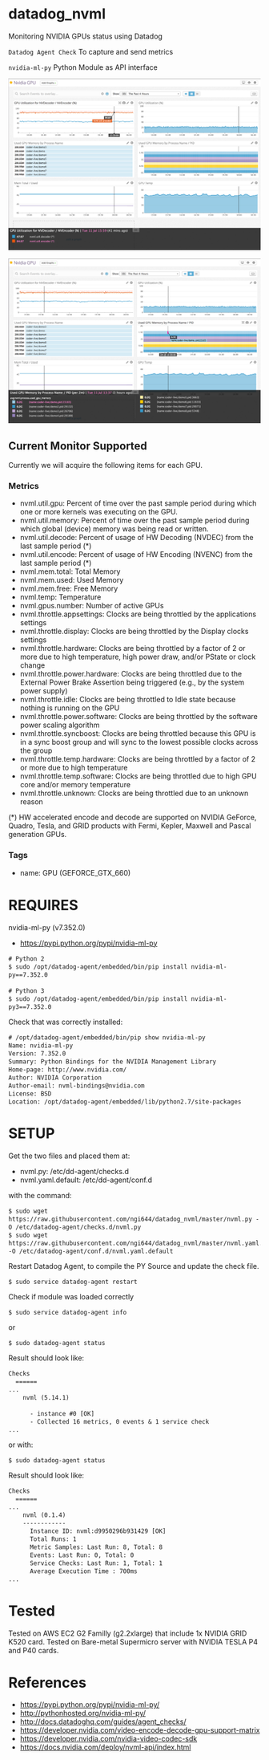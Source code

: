 # datadog_nvml

Monitoring NVIDIA GPUs status using Datadog

`Datadog Agent Check` To capture and send metrics

`nvidia-ml-py` Python Module as API interface

![screenshot1](docs/Nvidia_GPU_Datadog.png)

![screenshot1](docs/Nvidia_GPU_Datadog2.png)

## Current Monitor Supported

Currently we will acquire the following items for each GPU.

### Metrics

- nvml.util.gpu: Percent of time over the past sample period during which one or more kernels was executing on the GPU.
- nvml.util.memory: Percent of time over the past sample period during which global (device) memory was being read or written.
- nvml.util.decode: Percent of usage of HW Decoding (NVDEC) from the last sample period (*)
- nvml.util.encode: Percent of usage of HW Encoding (NVENC) from the last sample period (*)
- nvml.mem.total: Total Memory
- nvml.mem.used: Used Memory
- nvml.mem.free: Free Memory
- nvml.temp: Temperature
- nvml.gpus.number: Number of active GPUs
- nvml.throttle.appsettings: Clocks are being throttled by the applications settings
- nvml.throttle.display: Clocks are being throttled by the Display clocks settings
- nvml.throttle.hardware: Clocks are being throttled by a factor of 2 or more due to high temperature, high power draw, and/or PState or clock change
- nvml.throttle.power.hardware: Clocks are being throttled due to the External Power Brake Assertion being triggered (e.g., by the system power supply)
- nvml.throttle.idle: Clocks are being throttled to Idle state because nothing is running on the GPU
- nvml.throttle.power.software: Clocks are being throttled by the software power scaling algorithm
- nvml.throttle.syncboost: Clocks are being throttled because this GPU is in a sync boost group and will sync to the lowest possible clocks across the group
- nvml.throttle.temp.hardware: Clocks are being throttled by a factor of 2 or more due to high temperature
- nvml.throttle.temp.software: Clocks are being throttled due to high GPU core and/or memory temperature
- nvml.throttle.unknown: Clocks are being throttled due to an unknown reason

(*) HW accelerated encode and decode are supported on NVIDIA GeForce, Quadro, Tesla, and GRID products with Fermi, Kepler, Maxwell and Pascal generation GPUs.

### Tags

- name: GPU (GEFORCE_GTX_660)


# REQUIRES

nvidia-ml-py (v7.352.0)

- https://pypi.python.org/pypi/nvidia-ml-py

```
# Python 2
$ sudo /opt/datadog-agent/embedded/bin/pip install nvidia-ml-py==7.352.0

# Python 3
$ sudo /opt/datadog-agent/embedded/bin/pip install nvidia-ml-py3==7.352.0
```

Check that was correctly installed:
```
# /opt/datadog-agent/embedded/bin/pip show nvidia-ml-py
Name: nvidia-ml-py
Version: 7.352.0
Summary: Python Bindings for the NVIDIA Management Library
Home-page: http://www.nvidia.com/
Author: NVIDIA Corporation
Author-email: nvml-bindings@nvidia.com
License: BSD
Location: /opt/datadog-agent/embedded/lib/python2.7/site-packages
```
# SETUP

Get the two files and placed them at:

- nvml.py: /etc/dd-agent/checks.d
- nvml.yaml.default: /etc/dd-agent/conf.d

with the command:
```
$ sudo wget https://raw.githubusercontent.com/ngi644/datadog_nvml/master/nvml.py -O /etc/datadog-agent/checks.d/nvml.py
$ sudo wget https://raw.githubusercontent.com/ngi644/datadog_nvml/master/nvml.yaml.default -O /etc/datadog-agent/conf.d/nvml.yaml.default
```

Restart Datadog Agent, to compile the PY Source and update the check file.

```
$ sudo service datadog-agent restart
```
Check if module was loaded correctly
```
$ sudo service datadog-agent info
```
or
```
$ sudo datadog-agent status
```

Result should look like:
```
Checks
  ======
...
    nvml (5.14.1)

      - instance #0 [OK]
      - Collected 16 metrics, 0 events & 1 service check
...
```
or with:
```
$ sudo datadog-agent status
```
Result should look like:
```
Checks
  ======
...
    nvml (0.1.4)
    ------------
      Instance ID: nvml:d9950296b931429 [OK]
      Total Runs: 1
      Metric Samples: Last Run: 8, Total: 8
      Events: Last Run: 0, Total: 0
      Service Checks: Last Run: 1, Total: 1
      Average Execution Time : 700ms
...
```


# Tested
  Tested on AWS EC2 G2 Familly (g2.2xlarge) that include 1x NVIDIA GRID K520 card.
  Tested on Bare-metal Supermicro server with NVIDIA TESLA P4 and P40 cards.
  
# References

- https://pypi.python.org/pypi/nvidia-ml-py/
- http://pythonhosted.org/nvidia-ml-py/
- http://docs.datadoghq.com/guides/agent_checks/
- https://developer.nvidia.com/video-encode-decode-gpu-support-matrix
- https://developer.nvidia.com/nvidia-video-codec-sdk
- https://docs.nvidia.com/deploy/nvml-api/index.html
